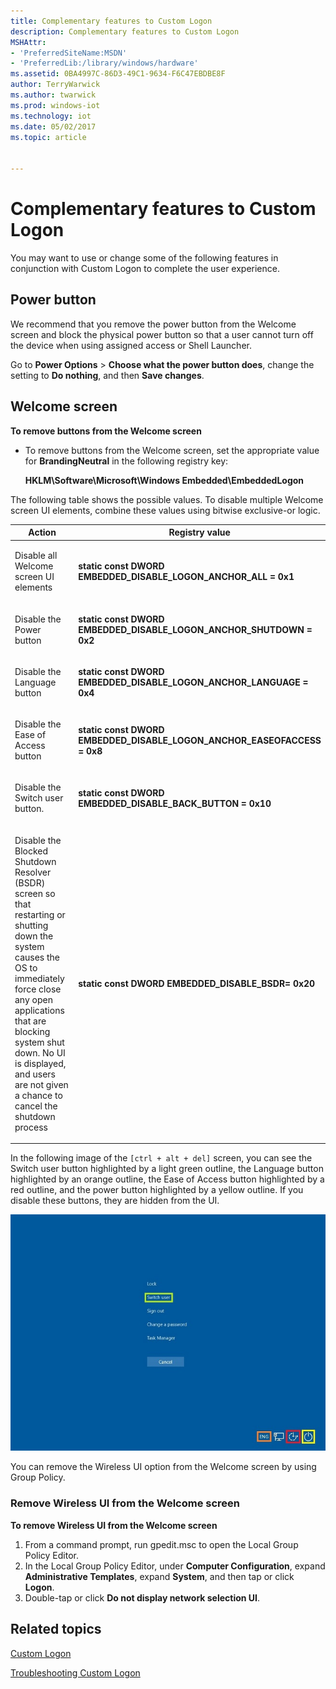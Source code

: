 ```yaml
---
title: Complementary features to Custom Logon
description: Complementary features to Custom Logon
MSHAttr:
- 'PreferredSiteName:MSDN'
- 'PreferredLib:/library/windows/hardware'
ms.assetid: 0BA4997C-86D3-49C1-9634-F6C47EBDBE8F
author: TerryWarwick
ms.author: twarwick
ms.prod: windows-iot
ms.technology: iot
ms.date: 05/02/2017
ms.topic: article


---
```

# Complementary features to Custom Logon

You may want to use or change some of the following features in conjunction with Custom Logon to complete the user experience.

## Power button

We recommend that you remove the power button from the Welcome screen and block the physical power button so that a user cannot turn off the device when using assigned access or Shell Launcher.

Go to **Power Options** &gt; **Choose what the power button does**, change the setting to **Do nothing**, and then **Save changes**.

## <a href="" id="remove-buttons"></a>Welcome screen

**To remove buttons from the Welcome screen**

-   To remove buttons from the Welcome screen, set the appropriate value for **BrandingNeutral** in the following registry key:

    **HKLM\\Software\\Microsoft\\Windows Embedded\\EmbeddedLogon**

The following table shows the possible values. To disable multiple Welcome screen UI elements, combine these values using bitwise exclusive-or logic.

<table>
<colgroup>
<col width="50%" />
<col width="50%" />
</colgroup>
<thead>
<tr class="header">
<th>Action</th>
<th>Registry value</th>
</tr>
</thead>
<tbody>
<tr class="odd">
<td><p>Disable all Welcome screen UI elements</p></td>
<td><p><strong>static const DWORD EMBEDDED_DISABLE_LOGON_ANCHOR_ALL = 0x1</strong></p></td>
</tr>
<tr class="even">
<td><p>Disable the Power button</p></td>
<td><p><strong>static const DWORD EMBEDDED_DISABLE_LOGON_ANCHOR_SHUTDOWN = 0x2</strong></p></td>
</tr>
<tr class="odd">
<td><p>Disable the Language button</p></td>
<td><p><strong>static const DWORD EMBEDDED_DISABLE_LOGON_ANCHOR_LANGUAGE = 0x4</strong></p></td>
</tr>
<tr class="even">
<td><p>Disable the Ease of Access button</p></td>
<td><p><strong>static const DWORD EMBEDDED_DISABLE_LOGON_ANCHOR_EASEOFACCESS = 0x8</strong></p></td>
</tr>
<tr class="odd">
<td><p>Disable the Switch user button.</p></td>
<td><p><strong>static const DWORD EMBEDDED_DISABLE_BACK_BUTTON = 0x10</strong></p></td>
</tr>
<tr class="even">
<td><p>Disable the Blocked Shutdown Resolver (BSDR) screen so that restarting or shutting down the system causes the OS to immediately force close any open applications that are blocking system shut down. No UI is displayed, and users are not given a chance to cancel the shutdown process</p></td>
<td><p><strong>static const DWORD EMBEDDED_DISABLE_BSDR= 0x20</strong></p></td>
</tr>
</tbody>
</table>

In the following image of the `[ctrl + alt + del]` screen, you can see the Switch user button highlighted by a light green outline, the Language button highlighted by an orange outline, the Ease of Access button highlighted by a red outline, and the power button highlighted by a yellow outline. If you disable these buttons, they are hidden from the UI.

![custom logon screen](images/customlogoncad.jpg)

You can remove the Wireless UI option from the Welcome screen by using Group Policy.

### <a href="" id="wireless"></a>Remove Wireless UI from the Welcome screen

**To remove Wireless UI from the Welcome screen**

1. From a command prompt, run gpedit.msc to open the Local Group Policy Editor.
1. In the Local Group Policy Editor, under **Computer Configuration**, expand **Administrative Templates**, expand **System**, and then tap or click **Logon**.
1. Double-tap or click **Do not display network selection UI**.

## Related topics

[Custom Logon](custom-logon.md)

[Troubleshooting Custom Logon](troubleshooting-custom-logon.md)
